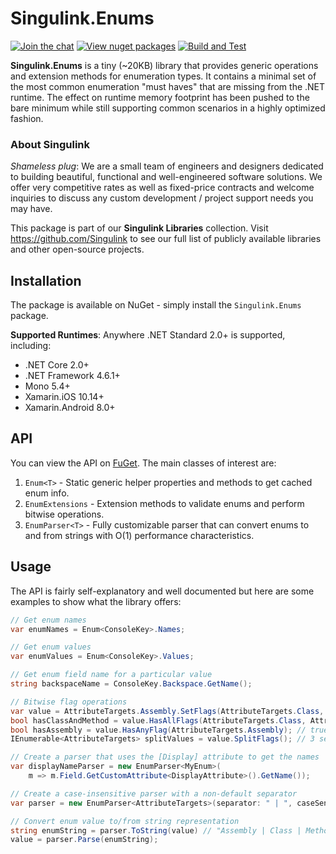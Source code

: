 # Singulink.Enums

[![Join the chat](https://badges.gitter.im/Singulink/community.svg)](https://gitter.im/Singulink/community?utm_source=badge&utm_medium=badge&utm_campaign=pr-badge&utm_content=badge)
[![View nuget packages](https://img.shields.io/nuget/v/Singulink.Enums.svg)](https://www.nuget.org/packages/Singulink.Enums/)
[![Build and Test](https://github.com/Singulink/Singulink.Enums/workflows/build%20and%20test/badge.svg)](https://github.com/Singulink/Singulink.Enums/actions?query=workflow%3A%22build+and+test%22)

**Singulink.Enums** is a tiny (~20KB) library that provides generic operations and extension methods for enumeration types. It contains a minimal set of the most common enumeration "must haves" that are missing from the .NET runtime. The effect on runtime memory footprint has been pushed to the bare minimum while still supporting common scenarios in a highly optimized fashion.

### About Singulink

*Shameless plug*: We are a small team of engineers and designers dedicated to building beautiful, functional and well-engineered software solutions. We offer very competitive rates as well as fixed-price contracts and welcome inquiries to discuss any custom development / project support needs you may have.

This package is part of our **Singulink Libraries** collection. Visit https://github.com/Singulink to see our full list of publicly available libraries and other open-source projects.

## Installation

The package is available on NuGet - simply install the `Singulink.Enums` package.

**Supported Runtimes**: Anywhere .NET Standard 2.0+ is supported, including:
- .NET Core 2.0+
- .NET Framework 4.6.1+
- Mono 5.4+
- Xamarin.iOS 10.14+
- Xamarin.Android 8.0+

## API

You can view the API on [FuGet](https://www.fuget.org/packages/Singulink.Enums). The main classes of interest are:
1. `Enum<T>` - Static generic helper properties and methods to get cached enum info.
2. `EnumExtensions` - Extension methods to validate enums and perform bitwise operations.
3. `EnumParser<T>` - Fully customizable parser that can convert enums to and from strings with O(1) performance characteristics.

## Usage

The API is fairly self-explanatory and well documented but here are some examples to show what the library offers:

```c#
// Get enum names
var enumNames = Enum<ConsoleKey>.Names;

// Get enum values
var enumValues = Enum<ConsoleKey>.Values;

// Get enum field name for a particular value
string backspaceName = ConsoleKey.Backspace.GetName();

// Bitwise flag operations
var value = AttributeTargets.Assembly.SetFlags(AttributeTargets.Class, AttributeTargets.Method);
bool hasClassAndMethod = value.HasAllFlags(AttributeTargets.Class, AttributeTargets.Method); // true
bool hasAssembly = value.HasAnyFlag(AttributeTargets.Assembly); // true
IEnumerable<AttributeTargets> splitValues = value.SplitFlags(); // 3 separate flags split out

// Create a parser that uses the [Display] attribute to get the names
var displayNameParser = new EnumParser<MyEnum>(
    m => m.Field.GetCustomAttribute<DisplayAttribute>().GetName());

// Create a case-insensitive parser with a non-default separator
var parser = new EnumParser<AttributeTargets>(separator: " | ", caseSensitive: false);

// Convert enum value to/from string representation
string enumString = parser.ToString(value) // "Assembly | Class | Method"
value = parser.Parse(enumString);
```